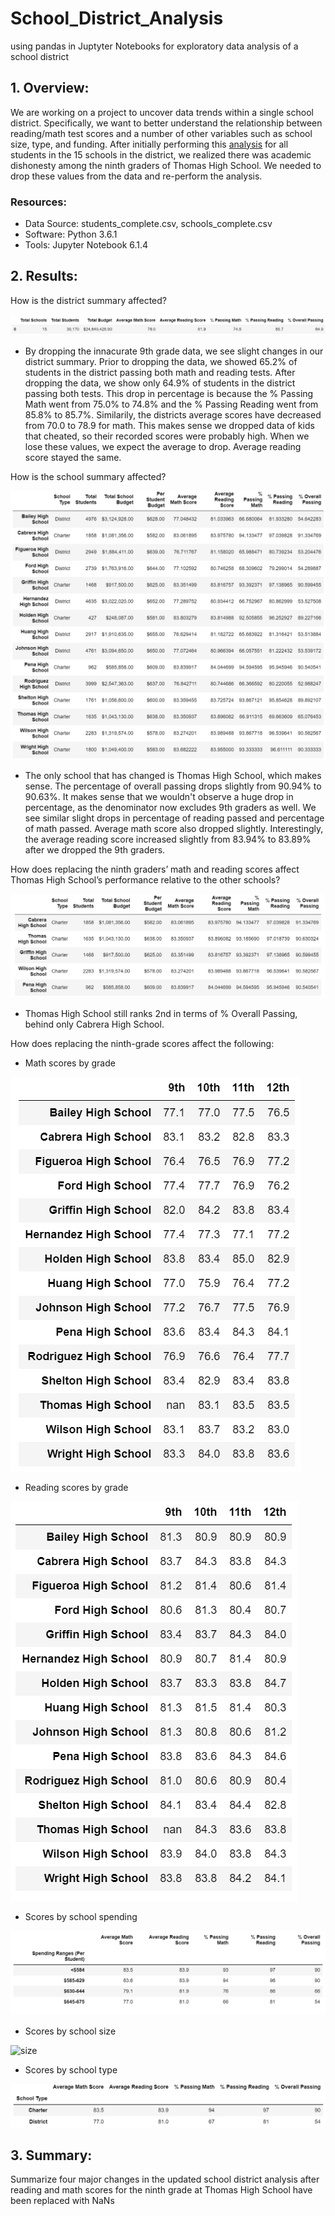 # School_District_Analysis
using pandas in Juptyter Notebooks for exploratory data analysis of a school district

## 1. Overview: 
We are working on a project to uncover data trends within a single school district. Specifically, we want to better understand the relationship between reading/math test scores and a number of other variables such as school size, type, and funding. After initially performing this [analysis](https://github.com/mathaim/School_District_Analysis/blob/main/PyCitySchools.ipynb
) for all students in the 15 schools in the district, we realized there was academic dishonesty among the ninth graders of Thomas High School. We needed to drop these values from the data and re-perform the analysis.

### Resources:
- Data Source: students_complete.csv, schools_complete.csv
- Software: Python 3.6.1
- Tools: Jupyter Notebook 6.1.4


## 2. Results: 

How is the district summary affected?

![DistrictSummary](Images/District_Summary.PNG)

- By dropping the innacurate 9th grade data, we see slight changes in our district summary. Prior to dropping the data, we showed 65.2% of students in the district passing both math and reading tests. After dropping the data, we show only 64.9% of students in the district passing both tests. This drop in percentage is because the % Passing Math went from 75.0% to 74.8% and the % Passing Reading went from 85.8% to 85.7%. Similarily, the districts average scores have decreased from 70.0 to 78.9 for math. This makes sense we dropped data of kids that cheated, so their recorded scores were probably high. When we lose these values, we expect the average to drop. Average reading score stayed the same. 

How is the school summary affected?

 ![SchoolSummary](Images/SchoolSummary.PNG)
 
 - The only school that has changed is Thomas High School, which makes sense. The percentage of overall passing drops slightly from 90.94% to 90.63%. It makes sense that we wouldn't observe a huge drop in percentage, as the denominator now excludes 9th graders as well. We see similar slight drops in percentage of reading passed and percentage of math passed. Average math score also dropped slightly. Interestingly, the average reading score increased slightly from 83.94% to 83.89% after we dropped the 9th graders. 
  
How does replacing the ninth graders’ math and reading scores affect Thomas High School’s performance relative to the other schools?

 ![top5](Images/Top5.PNG)
 
 - Thomas High School still ranks 2nd in terms of % Overall Passing, behind only Cabrera High School.
 
How does replacing the ninth-grade scores affect the following:
- Math scores by grade

![math](Images/mathbygrade.PNG)

- Reading scores by grade

![reading](Images/readingbygrade.PNG)

- Scores by school spending

![spending](Images/spendingrates.PNG)

- Scores by school size

![size](Images/size.PNG)

- Scores by school type

![type](Images/type.PNG)

## 3. Summary: 

Summarize four major changes in the updated school district analysis after reading and math scores for the ninth grade at Thomas High School have been replaced with NaNs
